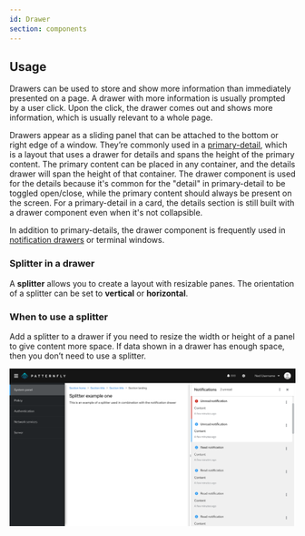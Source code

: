 ```yaml
---
id: Drawer
section: components
---
```


## Usage

Drawers can be used to store and show more information than immediately presented on a page. A drawer with more information is usually prompted by a user click. Upon the click, the drawer comes out and shows more information, which is usually relevant to a whole page.

Drawers appear as a sliding panel that can be attached to the bottom or right edge of a window. They’re commonly used in a [primary-detail](/patterns/primary-detail), which is a layout that uses a drawer for details and spans the height of the primary content. The primary content can be placed in any container, and the details drawer will span the height of that container. The drawer component is used for the details because it's common for the "detail" in primary-detail to be toggled open/close, while the primary content should always be present on the screen. For a primary-detail in a card, the details section is still built with a drawer component even when it's not collapsible.

In addition to primary-details, the drawer component is frequently used in [notification drawers](/components/notification-drawer) or terminal windows.

### Splitter in a drawer

A **splitter** allows you to create a layout with resizable panes. The orientation of a splitter can be set to **vertical** or **horizontal**.

### When to use a splitter
Add a splitter to a drawer if you need to resize the width or height of a panel to give content more space. If data shown in a drawer has enough space, then you don’t need to use a splitter.

<img src="./img/splitter-drawer.png" alt="Drawer with a splitter" width="1500" />
